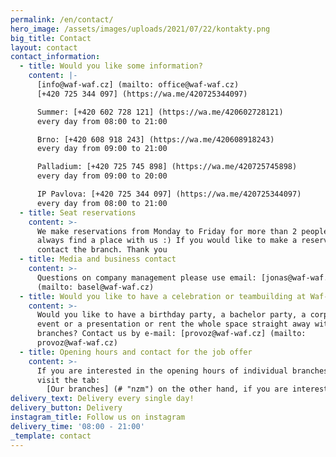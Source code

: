 ```yaml
---
permalink: /en/contact/
hero_image: /assets/images/uploads/2021/07/22/kontakty.png
big_title: Contact
layout: contact
contact_information:
  - title: Would you like some information?
    content: |-
      [info@waf-waf.cz] (mailto: office@waf-waf.cz)
      [+420 725 344 097] (https://wa.me/420725344097)

      Summer: [+420 602 728 121] (https://wa.me/420602728121)
      every day from 08:00 to 21:00

      Brno: [+420 608 918 243] (https://wa.me/420608918243)
      every day from 09:00 to 21:00

      Palladium: [+420 725 745 898] (https://wa.me/420725745898)
      every day from 09:00 to 20:00

      IP Pavlova: [+420 725 344 097] (https://wa.me/420725344097)
      every day from 08:00 to 21:00
  - title: Seat reservations
    content: >-
      We make reservations from Monday to Friday for more than 2 people who will
      always find a place with us :) If you would like to make a reservation,
      contact the branch. Thank you
  - title: Media and business contact
    content: >-
      Questions on company management please use email: [jonas@waf-waf.cz]
      (mailto: basel@waf-waf.cz)
  - title: Would you like to have a celebration or teambuilding at Waf-Waf?
    content: >-
      Would you like to have a birthday party, a bachelor party, a corporate
      event or a presentation or rent the whole space straight away within our
      branches? Contact us by e-mail: [provoz@waf-waf.cz] (mailto:
      provoz@waf-waf.cz)
  - title: Opening hours and contact for the job offer
    content: >-
      If you are interested in the opening hours of individual branches, then
      visit the tab:
        [Our branches] (# "nzm") on the other hand, if you are interested in working at Waf-Waf, you can visit the box: [vacancies] (#).
delivery_text: Delivery every single day!
delivery_button: Delivery
instagram_title: Follow us on instagram
delivery_time: '08:00 - 21:00'
_template: contact
---
```


